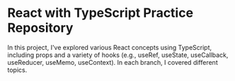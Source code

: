 # React with TypeScript Practice Repository

In this project, I've explored various React concepts using TypeScript, including props and a variety of hooks (e.g., useRef, useState, useCallback, useReducer, useMemo, useContext).
In each branch, I covered different topics.
